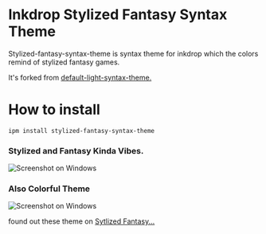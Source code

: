 # Inkdrop Stylized Fantasy Syntax Theme

Stylized-fantasy-syntax-theme is syntax theme for inkdrop which the colors remind of stylized fantasy games.

It's forked from [default-light-syntax-theme.](https://github.com/inkdropapp/inkdrop-default-light-syntax-theme)

# How to install

```
ipm install stylized-fantasy-syntax-theme
```

### Stylized and Fantasy Kinda Vibes.

![Screenshot on Windows](https://github.com/khouwdevin/inkdrop-stylized-fantasy-syntax-theme/blob/master/pictures/photo1.png?raw=true)

### Also Colorful Theme

![Screenshot on Windows](https://github.com/khouwdevin/inkdrop-stylized-fantasy-syntax-theme/blob/master/pictures/photo2.png?raw=true)

found out these theme on [Sytlized Fantasy...](https://my.inkdrop.app/plugins/stylized-fantasy-syntax-theme)

